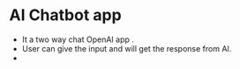 # AI Chatbot app
- It a two way chat OpenAI app .
- User can give the input and will get the response from AI.
- 
